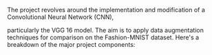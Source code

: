 The project revolves around the implementation and modification of a Convolutional Neural Network (CNN), 

particularly the VGG 16 model. The aim is to apply data augmentation techniques for comparison on the Fashion-MNIST dataset. Here's a breakdown of the major project components:
